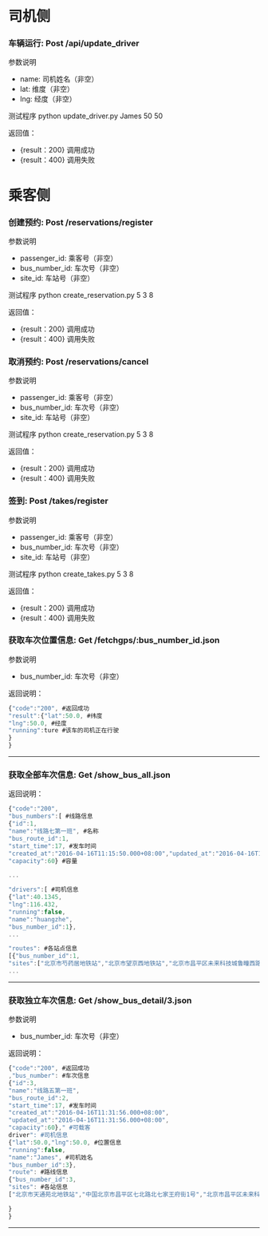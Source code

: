 # 司机侧


### 车辆运行: Post /api/update_driver

参数说明 

* name: 司机姓名（非空）  
* lat: 维度（非空）
* lng: 经度（非空）


测试程序 python update_driver.py James 50 50

返回值：

* {result：200} 调用成功
* {result：400} 调用失败



# 乘客侧 
 
### 创建预约: Post /reservations/register

参数说明 

* passenger_id: 乘客号（非空）  
* bus_number_id: 车次号（非空）
* site_id: 车站号（非空）


测试程序 python create_reservation.py  5  3  8

返回值：

* {result：200} 调用成功
* {result：400} 调用失败

### 取消预约: Post /reservations/cancel

参数说明 

* passenger_id: 乘客号（非空）  
* bus_number_id: 车次号（非空）
* site_id: 车站号（非空）


测试程序 python create_reservation.py  5  3  8

返回值：

* {result：200} 调用成功
* {result：400} 调用失败


### 签到: Post /takes/register

参数说明 

* passenger_id: 乘客号（非空）  
* bus_number_id: 车次号（非空）
* site_id: 车站号（非空）


测试程序 python create_takes.py  5  3 8

返回值：

* {result：200} 调用成功
* {result：400} 调用失败

### 获取车次位置信息: Get /fetchgps/:bus_number_id.json


参数说明 

* bus_number_id: 车次号（非空）



返回说明：
```javascript
{"code":"200", #返回成功
"result":{"lat":50.0, #纬度
"lng":50.0, #经度
"running":ture #该车的司机正在行驶
}
}
```
---


### 获取全部车次信息: Get /show_bus_all.json


返回说明：
```javascript
{"code":"200",
"bus_numbers":[ #线路信息
{"id":1,
"name":"线路七第一班", #名称
"bus_route_id":1,
"start_time":17, #发车时间
"created_at":"2016-04-16T11:15:50.000+08:00","updated_at":"2016-04-16T11:15:50.000+08:00",
"capacity":60} #容量

...

"drivers":[ #司机信息
{"lat":40.1345,
"lng":116.432,
"running":false,
"name":"huangzhe",
"bus_number_id":1},
...

"routes": #各站点信息
[{"bus_number_id":1,
"sites":["北京市芍药居地铁站","北京市望京西地铁站","北京市昌平区未来科技城鲁疃西路"]}
...

```
---

### 获取独立车次信息: Get /show_bus_detail/3.json

参数说明 

* bus_number_id: 车次号（非空）



返回说明：
```javascript
{"code":"200", #返回成功
,"bus_number": #车次信息
{"id":3,
"name":"线路五第一班",
"bus_route_id":2,
"start_time":17, #发车时间
"created_at":"2016-04-16T11:31:56.000+08:00",
"updated_at":"2016-04-16T11:31:56.000+08:00",
"capacity":60}," #可载客
driver": #司机信息
{"lat":50.0,"lng":50.0, #位置信息
"running":false,
"name":"James", #司机姓名
"bus_number_id":3},
"route": #路线信息
{"bus_number_id":3,
"sites": #各站信息
["北京市天通苑北地铁站","中国北京市昌平区七北路北七家王府街1号","北京市昌平区未来科技城鲁疃西路"]}

}
}
```
---




